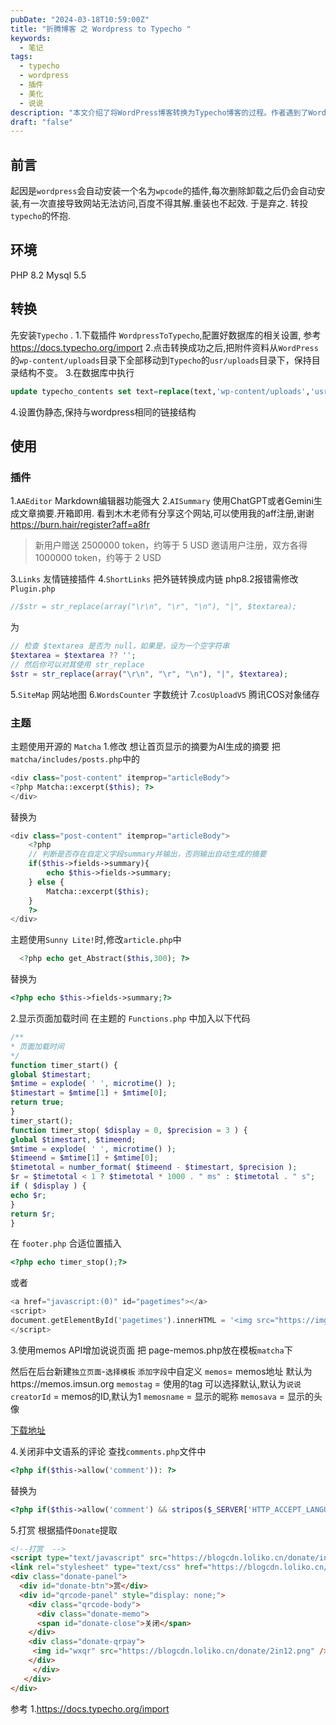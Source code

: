 ```yaml
---
pubDate: "2024-03-18T10:59:00Z"
title: "折腾博客 之 Wordpress to Typecho "
keywords:
  - 笔记
tags:
  - typecho
  - wordpress
  - 插件
  - 美化
  - 说说
description: "本文介绍了将WordPress博客转换为Typecho博客的过程。作者遇到了WordPress自动安装插件导致网站无法访问的问题，于是决定转投Typecho。文章详细介绍了转换的步骤，包括安装Typecho、下载插件WordPressToTypecho、移动附件资料、修改数据库中的链接、设置伪静态等。此外，还介绍了一些Typecho插件和主题的使用方法。"
draft: "false"
---
```


## 前言

起因是`wordpress`会自动安装一个名为`wpcode`的插件,每次删除卸载之后仍会自动安装,有一次直接导致网站无法访问,百度不得其解.重装也不起效.
于是弃之.
转投`typecho`的怀抱.

## 环境
PHP 8.2
Mysql 5.5

## 转换
先安装`Typecho` .
1.下载插件 `WordpressToTypecho`,配置好数据库的相关设置,
参考 https://docs.typecho.org/import 
2.点击转换成功之后,把附件资料从`WordPress`的`wp-content/uploads`目录下全部移动到`Typecho`的`usr/uploads`目录下，保持目录结构不变。
3.在数据库中执行
```sql
update typecho_contents set text=replace(text,'wp-content/uploads','usr/uploads')
```
4.设置伪静态,保持与wordpress相同的链接结构

## 使用
### 插件
1.`AAEditor` Markdown编辑器功能强大
2.`AISummary` 使用ChatGPT或者Gemini生成文章摘要.开箱即用.
看到木木老师有分享这个网站,可以使用我的aff注册,谢谢
https://burn.hair/register?aff=a8fr
>新用户赠送 2500000 token，约等于 5 USD
邀请用户注册，双方各得 1000000 token，约等于 2 USD

3.`Links` 友情链接插件
4.`ShortLinks` 把外链转换成内链
php8.2报错需修改`Plugin.php`
```php
//$str = str_replace(array("\r\n", "\r", "\n"), "|", $textarea);
```
为
```php
// 检查 $textarea 是否为 null，如果是，设为一个空字符串
$textarea = $textarea ?? '';
// 然后你可以对其使用 str_replace
$str = str_replace(array("\r\n", "\r", "\n"), "|", $textarea);
```
5.`SiteMap` 网站地图
6.`WordsCounter` 字数统计
7.`cosUploadV5` 腾讯COS对象储存

### 主题
主题使用开源的 `Matcha`
1.修改
想让首页显示的摘要为AI生成的摘要
把`matcha/includes/posts.php`中的
```php
<div class="post-content" itemprop="articleBody">
<?php Matcha::excerpt($this); ?>
</div>
```
替换为
```php
<div class="post-content" itemprop="articleBody">
    <?php
    // 判断是否存在自定义字段summary并输出，否则输出自动生成的摘要
    if($this->fields->summary){
        echo $this->fields->summary;
    } else {
        Matcha::excerpt($this);
    }
    ?>
</div>
```
主题使用`Sunny Lite!`时,修改`article.php`中
```php
  <?php echo get_Abstract($this,300); ?>
```
替换为
```php
<?php echo $this->fields->summary;?>
```
2.显示页面加载时间
在主题的 `Functions.php` 中加入以下代码
```php
/**
* 页面加载时间
*/
function timer_start() {
global $timestart;
$mtime = explode( ' ', microtime() );
$timestart = $mtime[1] + $mtime[0];
return true;
}
timer_start();
function timer_stop( $display = 0, $precision = 3 ) {
global $timestart, $timeend;
$mtime = explode( ' ', microtime() );
$timeend = $mtime[1] + $mtime[0];
$timetotal = number_format( $timeend - $timestart, $precision );
$r = $timetotal < 1 ? $timetotal * 1000 . " ms" : $timetotal . " s";
if ( $display ) {
echo $r;
}
return $r;
}
```
在 `footer.php` 合适位置插入
```php
<?php echo timer_stop();?>
```
或者
```php
<a href="javascript:(0)" id="pagetimes"></a>
<script>
document.getElementById('pagetimes').innerHTML = '<img src="https://img.shields.io/badge/页面加载耗时：-<?php echo timer_stop();?>-green">';
</script>
```
3.使用memos API增加说说页面
把 page-memos.php放在模板`matcha`下

然后在后台新建`独立页面`-`选择模板`
`添加字段`中自定义
`memos`= memos地址 默认为https://memos.imsun.org
`memostag` = 使用的tag 可以选择默认,默认为`说说`
`creatorId` = memos的ID,默认为1
`memosname` = 显示的昵称
`memosava` = 显示的头像

 
[下载地址](https://pan.sunpeiwen.com/d/189/2024/page-memos.php_wTRzaa.tar.gz)
 

4.关闭非中文语系的评论
查找`comments.php`文件中
```php
<?php if($this->allow('comment')): ?>
```
替换为
```php
<?php if($this->allow('comment') && stripos($_SERVER['HTTP_ACCEPT_LANGUAGE'], 'zh') > -1): ?>
```
5.打赏
根据插件`Donate`提取
```html
<!--打赏  -->
<script type="text/javascript" src="https://blogcdn.loliko.cn/donate/index_wx.js?121"></script>
<link rel="stylesheet" type="text/css" href="https://blogcdn.loliko.cn/donate/style_wx.css?121" />
<div class="donate-panel"> 
  <div id="donate-btn">赏</div> 
  <div id="qrcode-panel" style="display: none;"> 
    <div class="qrcode-body"> 
      <div class="donate-memo"> 
      <span id="donate-close">关闭</span> 
    </div> 
    <div class="donate-qrpay"> 
     <img id="wxqr" src="https://blogcdn.loliko.cn/donate/2in12.png" /> 
    </div> 
     </div> 
   </div> 
</div> 
```



参考
1.https://docs.typecho.org/import